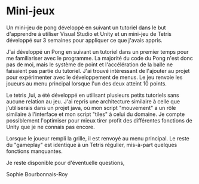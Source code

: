 # Mini-jeux
Un mini-jeu de pong développé en suivant un tutoriel dans le but d'apprendre à utiliser Visual Studio et Unity et un mini-jeu de Tetris développé sur 3 semaines pour appliquer ce que j'avais appris.

J'ai développé un Pong en suivant un tutoriel dans un premier temps pour me familiariser avec le programme. La majorité du code du Pong n'est donc pas de moi, mais le système de point et l'accélération de la balle ne faisaient pas partie du tutoriel. J'ai trouvé intéressant de l'ajouter au projet pour expérimenter avec le développement de menus. Le jeu renvoie les joueurs au menu principal lorsque l'un des deux atteint 10 points.

Le tetris ,lui, a été développé en utilisant plusieurs petits tutoriels sans aucune relation au jeu. J'ai repris une architecture similaire à celle que j'utiliserais dans un projet java, où mon script "mouvement" a un rôle similaire à l'interface et mon script "tiles" à celui du domaine. Je compte possiblement l'optimiser pour mieux tirer profit des différentes fonctions de Unity que je ne connais pas encore.

Lorsque le joueur rempli la grille, il est renvoyé au menu principal. Le reste du "gameplay" est identique à un Tetris régulier, mis-à-part quelques fonctions manquantes.

Je reste disponible pour d'éventuelle questions, 

Sophie Bourbonnais-Roy
